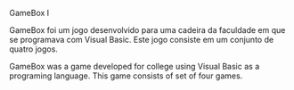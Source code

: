 GameBox I

GameBox foi um jogo desenvolvido para uma cadeira da faculdade em que se programava com Visual Basic. Este jogo consiste em um conjunto de quatro jogos. 

GameBox was a game developed for college using Visual Basic as a programing language. This game consists of set of four games.

